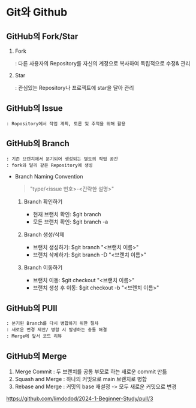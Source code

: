 Git와 Github
============

 GitHub의 Fork/Star
---------------------

 1. Fork

    : 다른 사용자의 Repository를 자신의 계정으로 복사하여 독립적으로 수정& 관리

 2. Star

    : 관심있는 Repository나 프로젝트에 star을 달아 관리

   GitHub의 Issue
---------------------
    : Ropository에서 작업 계획, 토론 및 추적을 위해 활용

   
  GitHub의 Branch
---------------------
    : 기존 브랜치에서 분기되어 생성되는 별도의 작업 공간
    : fork와 달리 같은 Repository에 생성

+ Branch Naming Convention

    > "type/<issue 번호>-<간략한 설명>"

  1. Branch 확인하기
      - 현재 브랜치 확인: $git branch
      - 모든 브랜치 확인: $git branch -a

  2. Branch  생성/삭제
      - 브랜치 생성하기: $git branch "<브랜치 이름>"
      - 브랜치 삭제하기: $git branch -D "<브랜치 이름>"
  
  3. Branch 이동하기
      - 브랜치 이동: $git checkout "<브랜치 이름>"
      - 브랜치 생성 후 이동: $git checkout -b "<브랜치 이름>"
      
GitHub의 PUll
---------------------
    : 분기된 Branch를 다시 병합하기 위한 절차
    : 새로운 변경 제안/ 병합 시 발생하는 충돌 해결
    : Merge에 앞서 코드 리뷰

GitHub의 Merge
---------------------
1. Merge Commit
    : 두 브랜치를 공통 부모로 하는 새로운 commit 만듦
2. Squash and Merge
    : 하나의 커밋으로 main 브랜치로 병합
3. Rebase and Merge
    : 커밋의 base 재설정 -> 모두 새로운 커밋으로 변경


<https://github.com/limdodod/2024-1-Beginner-Study/pull/3>